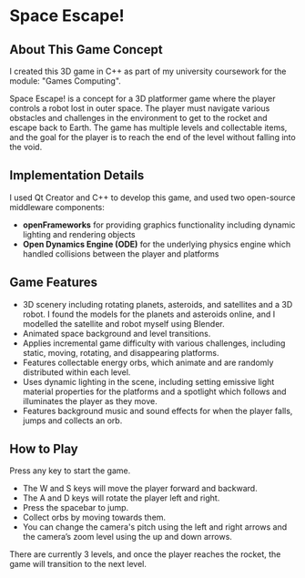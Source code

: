 # Space Escape!

## About This Game Concept

I created this 3D game in C++ as part of my university coursework for the module: "Games Computing".

Space Escape! is a concept for a 3D platformer game where the player controls a robot lost in outer space. The player must navigate various obstacles and challenges in the environment to get to the rocket and escape back to Earth. The game has multiple levels and collectable items, and the goal for the player is to reach the end of the level without falling into the void.

## Implementation Details

I used Qt Creator and C++ to develop this game, and used two open-source middleware components:
- **openFrameworks** for providing graphics functionality including dynamic lighting and rendering objects
- **Open Dynamics Engine (ODE)** for the underlying physics engine which handled collisions between the player and platforms

## Game Features
- 3D scenery including rotating planets, asteroids, and satellites and a 3D robot. I
found the models for the planets and asteroids online, and I modelled the satellite and
robot myself using Blender.
- Animated space background and level transitions.
- Applies incremental game difficulty with various challenges, including static, moving,
rotating, and disappearing platforms.
- Features collectable energy orbs, which animate and are randomly distributed within
each level.
- Uses dynamic lighting in the scene, including setting emissive light material properties
for the platforms and a spotlight which follows and illuminates the player as they move.
- Features background music and sound effects for when the player falls, jumps and
collects an orb.

## How to Play

Press any key to start the game.

- The W and S keys will move the player forward and backward.
- The A and D keys will rotate the player left and right.
- Press the spacebar to jump.
- Collect orbs by moving towards them.
- You can change the camera's pitch using the left and right arrows and the camera’s zoom level using the up and down arrows.

There are currently 3 levels, and once the player reaches the rocket, the game will transition to the next level.


